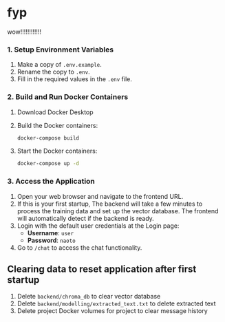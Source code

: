 # fyp
wow!!!!!!!!!!!!

### 1. Setup Environment Variables

1. Make a copy of `.env.example`.
2. Rename the copy to `.env`.
3. Fill in the required values in the `.env` file.

### 2. Build and Run Docker Containers

1. Download Docker Desktop

2. Build the Docker containers:
    ```sh
    docker-compose build
    ```
3. Start the Docker containers:
    ```sh
    docker-compose up -d
    ```

### 3. Access the Application

1. Open your web browser and navigate to the frontend URL.
2. If this is your first startup, The backend will take a few minutes to process the training data and set up the vector database. The frontend will automatically detect if the backend is ready.
2. Login with the default user credentials at the Login page:
    - **Username**: `user`
    - **Password**: `naoto`
3. Go to `/chat` to access the chat functionality.


## Clearing data to reset application after first startup
1. Delete `backend/chroma_db` to clear vector database
2. Delete `backend/modelling/extracted_text.txt` to delete extracted text
3. Delete project Docker volumes for project to clear message history